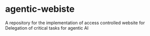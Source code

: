 # agentic-webiste
A repository for the implementation of access controlled website for Delegation of critical tasks for agentic AI
